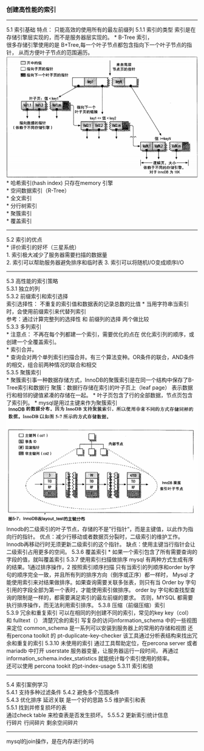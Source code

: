 ### 创建高性能的索引

***
5.1 索引基础
    特点： 只能高效的使用所有的最左前缀列
    5.1.1 索引的类型
    索引是在存储引擎层实现的，而不是服务器层实现的。
    * B-Tree 索引，  
    很多存储引擎使用的是 B+Tree,每一个叶子节点都包含指向下一个叶子节点的指针，
    从而方便叶子节点的范围遍历。  
    ![Innodb索引如何工作](img/建立在B+Tree的索引.jpg)
    * 哈希索引(hash index)
       只存在memory 引擎    
    * 空间数据索引（R-Tree）  
    * 全文索引  
    * 分行树索引  
    * 聚簇索引  
    * 覆盖索引  
***
5.2 索引的优点  
    * 评价索引的好坏（三星系统）  
    1. 索引极大减少了服务器需要扫描的数据量  
    2. 索引可以帮助服务器避免排序和临时表
    3. 索引可以将随机I/O变成顺序I/O
***
5.3 高性能的索引策略   
    5.3.1 独立的列  
    5.3.2 前缀索引和索引选择  
    索引选择性： 不重复的索引值和数据表的记录总数的比值 
    * 当用字符串当索引时，会使用前缀索引来代替列索引  
    参考：通过计算完整列的选择性 和 前缀列的选择 两个做比较  
    5.3.3 多列索引  
    * 注意点： 不再在每个列都建一个索引，需要优化的点在 优化索引列的顺序，或创建一个全覆盖索引。  
    * 索引合并。  
    * 查询会对两个单列索引扫描合并。有三个算法变种。OR条件的联合，AND条件的相交，组合前两种情况的联合和相交  
    5.3.5 聚簇索引  
    * 聚簇索引事一种数据存储方式，InnoDB的聚簇索引是在同一个结构中保存了B-Tree索引和数据行
    聚簇：数据行存储在索引的叶子页上（leaf page） 表示数据行和相邻的键值紧凑的存储在一起。
    * 叶子页包含了行的全部数据，节点页包含了索引列。
    * mysql是用过主键来作为聚簇索引
    ![innodb主键分布](img/Innodb_主键分布.jpg)
    Innodb的二级索引的叶子节点，存储的不是”行指针“，而是主键值，以此作为指向行的指针。
    优点：减少行移动或者数据页分裂时，二级索引的维护工作。 Innodb再移动行时无须更新二级索引的这个指针。
    缺点：使用主键当行指针会让二级索引占用更多的空间。
    5.3.6 覆盖索引
    * 如果一个索引包含了所有需要查询的字段的值，就叫覆盖索引
    5.3.7 使用索引扫描做排序
    mysql 有两种方式生成有序的结果。1通过排序操作，2 按照索引顺序扫描
    只有当索引的列顺序和order by字句的顺序完全一致，并且所有列的排序方向（倒序或正序）都一样时，
    Mysql 才能使用索引来对结果做排序。如果查询需要关联多张表，则只有当
    Order by 字句引用的字段全部为第一个表时，才能使用索引做排序。
    order by 字句和查找型查询的限制是一样的，都需要满足索引的最左前缀的要求。
    否则，MYSQL 都需要执行排序操作，而无法利用索引排序。
    5.3.8 压缩（前缀压缩）索引  
    5.3.9 冗余和重复索引
    可以在相同的列创建不同的索引，常见的key key（col） 和 fulltext（）
    清楚冗余的索引
    写复杂的访问information_schema 中的一些视图来定位
    common_schema 是一系列可以安装到服务器上的常用的存储和视图
    还有percona toolkit 的 pt-duplicate-key-checker
    该工具通过分析表结构来找出冗余和重复的索引
    5.3.10 未使用的索引
    通过工具帮助定位，在percona server 或者 mariadb 中打开 userstate 服务器变量，让服务器运行一段时间，
    再通过information_schema.index_statistics 就能统计每个索引使用的频率。  
    还可以使用 percona tookit 的pt-index-usage
    5.3.11 索引和锁  
***
5.4 索引案例学习  
5.4.1 支持多种过滤条件
5.4.2 避免多个范围条件  
5.4.3 优化排序
    延迟关联 是一个好的思路 
5.5 维护索引和表  
5.5.1 找到并修复损坏的表  
通过check table 来检查表是否发生损坏。
5.5.5.2 更新索引统计信息  
 行碎片
 行间碎片
 剩余空间碎片
    
    
***
mysql的join操作，是在内存进行的吗